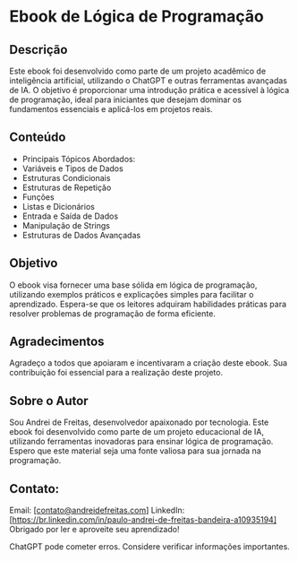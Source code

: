 # Ebook de Lógica de Programação

## Descrição
Este ebook foi desenvolvido como parte de um projeto acadêmico de inteligência artificial, utilizando o ChatGPT e outras ferramentas avançadas de IA. O objetivo é proporcionar uma introdução prática e acessível à lógica de programação, ideal para iniciantes que desejam dominar os fundamentos essenciais e aplicá-los em projetos reais.

## Conteúdo
- Principais Tópicos Abordados:
- Variáveis e Tipos de Dados
- Estruturas Condicionais
- Estruturas de Repetição
- Funções
- Listas e Dicionários
- Entrada e Saída de Dados
- Manipulação de Strings
- Estruturas de Dados Avançadas
 
## Objetivo
O ebook visa fornecer uma base sólida em lógica de programação, utilizando exemplos práticos e explicações simples para facilitar o aprendizado. Espera-se que os leitores adquiram habilidades práticas para resolver problemas de programação de forma eficiente.

## Agradecimentos
Agradeço a todos que apoiaram e incentivaram a criação deste ebook. Sua contribuição foi essencial para a realização deste projeto.

## Sobre o Autor
Sou Andrei de Freitas, desenvolvedor apaixonado por tecnologia. Este ebook foi desenvolvido como parte de um projeto educacional de IA, utilizando ferramentas inovadoras para ensinar lógica de programação. Espero que este material seja uma fonte valiosa para sua jornada na programação.

## Contato:

Email: [contato@andreidefreitas.com]
LinkedIn: [https://br.linkedin.com/in/paulo-andrei-de-freitas-bandeira-a10935194]
Obrigado por ler e aproveite seu aprendizado!










ChatGPT pode cometer erros. Considere verificar informações importantes.
